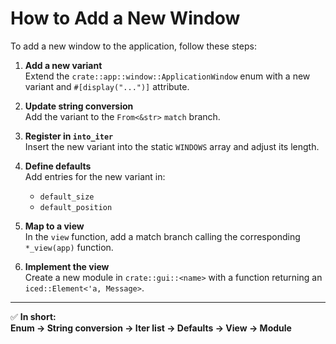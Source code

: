 # How to Add a New Window

To add a new window to the application, follow these steps:

1. **Add a new variant**  
   Extend the `crate::app::window::ApplicationWindow` enum with a new variant and `#[display("...")]` attribute.

2. **Update string conversion**  
   Add the variant to the `From<&str>` `match` branch.

3. **Register in `into_iter`**  
   Insert the new variant into the static `WINDOWS` array and adjust its length.

4. **Define defaults**  
   Add entries for the new variant in:
   - `default_size`  
   - `default_position`  

5. **Map to a view**  
   In the `view` function, add a match branch calling the corresponding `*_view(app)` function.

6. **Implement the view**  
   Create a new module in `crate::gui::<name>` with a function returning an `iced::Element<'a, Message>`.

---

✅ **In short:**  
**Enum → String conversion → Iter list → Defaults → View → Module**

